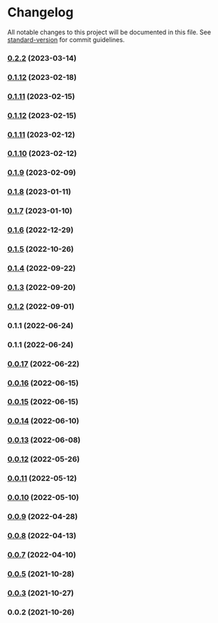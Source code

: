 # Changelog

All notable changes to this project will be documented in this file. See [standard-version](https://github.com/conventional-changelog/standard-version) for commit guidelines.

### [0.2.2](https://github.com/SethEden/haystacks-async/compare/v0.2.0...v0.2.2) (2023-03-14)

### [0.1.12](https://github.com/SethEden/haystacks-async/compare/v0.1.11...v0.1.12) (2023-02-18)

### [0.1.11](https://github.com/SethEden/haystacks-async/compare/v0.1.10...v0.1.11) (2023-02-15)

### [0.1.12](https://github.com/SethEden/haystacks-async/compare/v0.1.10...v0.1.12) (2023-02-15)

### [0.1.11](https://github.com/SethEden/haystacks-async/compare/v0.1.10...v0.1.11) (2023-02-12)

### [0.1.10](https://github.com/SethEden/haystacks-async/compare/v0.1.9...v0.1.10) (2023-02-12)

### [0.1.9](https://github.com/SethEden/haystacks-async/compare/v0.1.8...v0.1.9) (2023-02-09)

### [0.1.8](https://github.com/SethEden/haystacks-async/compare/v0.1.7...v0.1.8) (2023-01-11)

### [0.1.7](https://github.com/SethEden/haystacks-async/compare/v0.1.6...v0.1.7) (2023-01-10)

### [0.1.6](https://github.com/SethEden/haystacks-async/compare/v0.1.5...v0.1.6) (2022-12-29)

### [0.1.5](https://github.com/SethEden/haystacks-async/compare/v0.1.4...v0.1.5) (2022-10-26)

### [0.1.4](https://github.com/SethEden/haystacks-async/compare/v0.1.3...v0.1.4) (2022-09-22)

### [0.1.3](https://github.com/SethEden/haystacks-async/compare/v0.1.2...v0.1.3) (2022-09-20)

### [0.1.2](https://github.com/SethEden/haystacks-async/compare/v0.1.1...v0.1.2) (2022-09-01)

### 0.1.1 (2022-06-24)

### 0.1.1 (2022-06-24)

### [0.0.17](https://github.com/SethEden/haystacks/compare/v0.0.16...v0.0.17) (2022-06-22)

### [0.0.16](https://github.com/SethEden/haystacks/compare/v0.0.15...v0.0.16) (2022-06-15)

### [0.0.15](https://github.com/SethEden/haystacks/compare/v0.0.14...v0.0.15) (2022-06-15)

### [0.0.14](https://github.com/SethEden/haystacks/compare/v0.0.13...v0.0.14) (2022-06-10)

### [0.0.13](https://github.com/SethEden/haystacks/compare/v0.0.12...v0.0.13) (2022-06-08)

### [0.0.12](https://github.com/SethEden/haystacks/compare/v0.0.11...v0.0.12) (2022-05-26)

### [0.0.11](https://github.com/SethEden/haystacks/compare/v0.0.10...v0.0.11) (2022-05-12)

### [0.0.10](https://github.com/SethEden/haystacks/compare/v0.0.9...v0.0.10) (2022-05-10)

### [0.0.9](https://github.com/SethEden/haystacks/compare/v0.0.8...v0.0.9) (2022-04-28)

### [0.0.8](https://github.com/SethEden/haystacks/compare/v0.0.7...v0.0.8) (2022-04-13)

### [0.0.7](https://github.com/SethEden/haystacks/compare/v0.0.3...v0.0.7) (2022-04-10)

### [0.0.5](https://github.com/SethEden/haystacks/compare/v0.0.3...v0.0.5) (2021-10-28)

### [0.0.3](https://github.com/SethEden/haystacks/compare/v0.0.2...v0.0.3) (2021-10-27)

### 0.0.2 (2021-10-26)
